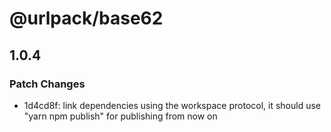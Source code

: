# @urlpack/base62

## 1.0.4
### Patch Changes

- 1d4cd8f: link dependencies using the workspace protocol, it should use "yarn npm publish" for publishing from now on
